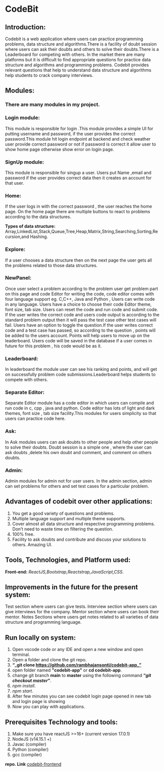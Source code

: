 # CodeBit

## Introduction:

Codebit is a web application where users can practice programming problems,
data structure and algorithms.There is a facility of doubt session where users can ask their
doubts and others to solve their doubts.There is a Leaderboard for competing with others.
In the market there are many platforms but it is difficult to find appropriate questions for
practice data structure and algorithms and programming problems. Codebit provides relevant
questions that help to understand data structure and algorithms help students to crack
company interviews.

## Modules:

### There are many modules in my project.

### Login module:

This module is responsible for login .This module provides a simple UI for putting username
and password, if the user provides the correct password.This module hit login endpoint at
backend and check weather user provide correct password or not if password is correct it
allow user to show home page otherwise show error on login page.

### SignUp module:

This module is responsible for singup a user. Users put Name ,email and password if the user
provides correct data then it creates an account for that user.

### Home:

If the user logs in with the correct password , the user reaches the home page. On the home
page there are multiple buttons to react to problems according to the data structures.

**Types of data structure:**
Array,LinkedList,Stack,Queue,Tree,Heap,Matrix,String,Searching,Sorting,Recursion,and
Hashing.

### Explore:

If a user chooses a data structure then on the next page the user gets all the problems related
to those data structures.

### NewPanel:

Once user select a problem according to the problem user get problem part on this page and
code Editor for writing the code, code editor comes with four language support eg. C,C++,
Java and Python , Users can write code in any language.
Users have a choice to choose their code Editor theme, font size, tab size.
Users can reset the code and run code and submit code. If the user writes the correct code and
users code output is according to the standard problem output then it will pass the test case
other test cases will fail.
Users have an option to toggle the question.If the user writes correct code and a test case has
passed, so according to the question , points will be added to the users account. Points will help users to move up on the leaderboard.
Users code will be saved in the database if a user comes in future for this problem , his code
would be as it.

### Leaderboard:

In leaderboard the module user can see his ranking and points, and will get on successfully
problem code submissions.Leaderboard helps students to compete with others.

### Separate Editor:

Separate Editor module has a code editor in which users can compile and run code in c, cpp ,
java and python. Code editor has lots of light and dark themes, font size , tab size facility.This
modules for users simplicity so that users can practice code here.

### Ask:

In Ask modules users can ask doubts to other people and help other people to solve their
doubts. Doubt session is a simple one , where the user can ask doubts ,delete his own doubt
and comment, and comment on others doubts.

### Admin:

Admin modules for admin not for user users. In the admin section, admin can set problems
for others and set test cases for a particular problem.

## Advantages of codebit over other applications:

1. You get a good variety of questions and problems.
2. Multiple language support and multiple theme supports.
3. Cover almost all data structure and respective programming problems.
   Don’t need to waste time on filtering the question.
4. 100% free.
5. Facility to ask doubts and contribute and discuss your solutions to others.
   Amazing UI.

## Tools, Technologies, and Platform used:

**Front-end:** _ReactJS,Bootstrap,Reactstrap,JavaScript,CSS_.

## Improvements in the future for the present system:

Test section where users can give tests.
Interview section where users can give interviews for the company.
Mentor section where users can book their mentor.
Notes Sections where users get notes related to all varieties of data structure and programming language.

## Run locally on system:

1. Open vscode code or any IDE and open a new window and open terminal.
2. Open a folder and clone the git repo.
3. **“_git clone https://github.com/rambhajansonti/codebit-app_”**
4. open folder named **"codebit-app"** or **cd codebit-app**.
5. change git branch **main** to **master** using the following command **“_git checkout master_”**.
6. _npm install_.
7. _npm start_.
8. After few minutes you can see codebit login page opened in new tab
   and login page is showing
9. Now you can play with applications.

## Prerequisites Technology and tools:

1. Make sure you have reactJS >=16+ (current version 17.0.1)
2. NodeJS (v14.15.1 +)
3. Javac (compiler)
4. Python (compiler)
5. gcc (compiler)

**repo. Link** [codebit-frontend](https://github.com/rambhajansonti/codebit-app)
